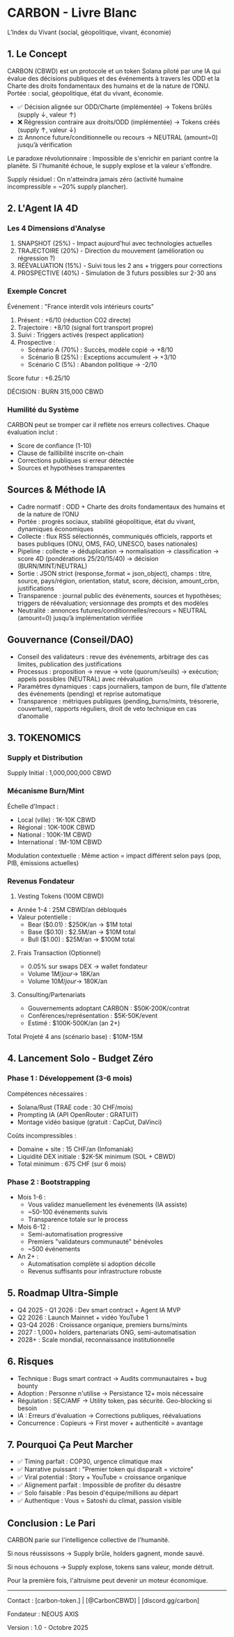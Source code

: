 # CARBON - Livre Blanc

L’Index du Vivant (social, géopolitique, vivant, économie)

## 1. Le Concept
CARBON (CBWD) est un protocole et un token Solana piloté par une IA qui évalue des décisions publiques et des événements à travers les ODD et la Charte des droits fondamentaux des humains et de la nature de l’ONU. Portée : social, géopolitique, état du vivant, économie.
- ✅ Décision alignée sur ODD/Charte (implémentée) → Tokens brûlés (supply ↓, valeur ↑)
- ❌ Régression contraire aux droits/ODD (implémentée) → Tokens créés (supply ↑, valeur ↓)
- ⚖️ Annonce future/conditionnelle ou recours → NEUTRAL (amount=0) jusqu’à vérification

Le paradoxe révolutionnaire : Impossible de s'enrichir en pariant contre la planète. Si l'humanité échoue, le supply explose et la valeur s'effondre.

Supply résiduel : On n'atteindra jamais zéro (activité humaine incompressible = ~20% supply plancher).

## 2. L'Agent IA 4D
### Les 4 Dimensions d'Analyse
1. SNAPSHOT (25%) - Impact aujourd'hui avec technologies actuelles
2. TRAJECTOIRE (20%) - Direction du mouvement (amélioration ou régression ?)
3. RÉÉVALUATION (15%) - Suivi tous les 2 ans + triggers pour corrections
4. PROSPECTIVE (40%) - Simulation de 3 futurs possibles sur 2-30 ans

### Exemple Concret
Événement : "France interdit vols intérieurs courts"

1. Présent : +6/10 (réduction CO2 directe)
2. Trajectoire : +8/10 (signal fort transport propre)
3. Suivi : Triggers activés (respect application)
4. Prospective :
   - Scénario A (70%) : Succès, modèle copié → +8/10
   - Scénario B (25%) : Exceptions accumulent → +3/10
   - Scénario C (5%) : Abandon politique → -2/10

Score futur : +6.25/10

DÉCISION : BURN 315,000 CBWD

### Humilité du Système
CARBON peut se tromper car il reflète nos erreurs collectives. Chaque évaluation inclut :
- Score de confiance (1-10)
- Clause de faillibilité inscrite on-chain
- Corrections publiques si erreur détectée
- Sources et hypothèses transparentes

## Sources & Méthode IA
- Cadre normatif : ODD + Charte des droits fondamentaux des humains et de la nature de l’ONU
- Portée : progrès sociaux, stabilité géopolitique, état du vivant, dynamiques économiques
- Collecte : flux RSS sélectionnés, communiqués officiels, rapports et bases publiques (ONU, OMS, FAO, UNESCO, bases nationales)
- Pipeline : collecte → déduplication → normalisation → classification → score 4D (pondérations 25/20/15/40) → décision (BURN/MINT/NEUTRAL)
- Sortie : JSON strict (response_format = json_object), champs : titre, source, pays/région, orientation, statut, score, décision, amount_crbn, justifications
- Transparence : journal public des événements, sources et hypothèses; triggers de réévaluation; versionnage des prompts et des modèles
- Neutralité : annonces futures/conditionnelles/recours = NEUTRAL (amount=0) jusqu’à implémentation vérifiée

## Gouvernance (Conseil/DAO)
- Conseil des validateurs : revue des événements, arbitrage des cas limites, publication des justifications
- Processus : proposition → revue → vote (quorum/seuils) → exécution; appels possibles (NEUTRAL) avec réévaluation
- Paramètres dynamiques : caps journaliers, tampon de burn, file d’attente des événements (pending) et reprise automatique
- Transparence : métriques publiques (pending_burns/mints, trésorerie, couverture), rapports réguliers, droit de veto technique en cas d’anomalie

## 3. TOKENOMICS
### Supply et Distribution
Supply Initial : 1,000,000,000 CBWD

### Mécanisme Burn/Mint
Échelle d'Impact :
- Local (ville) : 1K-10K CBWD
- Régional : 10K-100K CBWD
- National : 100K-1M CBWD
- International : 1M-10M CBWD

Modulation contextuelle : Même action = impact différent selon pays (pop, PIB, émissions actuelles)

### Revenus Fondateur
1. Vesting Tokens (100M CBWD)
- Année 1-4 : 25M CBWD/an débloqués
- Valeur potentielle :
  - Bear ($0.01) : $250K/an → $1M total
  - Base ($0.10) : $2.5M/an → $10M total
  - Bull ($1.00) : $25M/an → $100M total

2. Frais Transaction (Optionnel)
   - 0.05% sur swaps DEX → wallet fondateur
   - Volume $1M/jour → ~$18K/an
   - Volume $10M/jour → ~$180K/an

3. Consulting/Partenariats
   - Gouvernements adoptant CARBON : $50K-200K/contrat
   - Conférences/représentation : $5K-50K/event
   - Estimé : $100K-500K/an (an 2+)

Total Projeté 4 ans (scénario base) : $10M-15M

## 4. Lancement Solo - Budget Zéro
### Phase 1 : Développement (3-6 mois)
Compétences nécessaires :
- Solana/Rust (TRAE code : 30 CHF/mois)
- Prompting IA (API OpenRouter : GRATUIT)
- Montage vidéo basique (gratuit : CapCut, DaVinci)

Coûts incompressibles :
- Domaine + site : 15 CHF/an (Infomaniak)
- Liquidité DEX initiale : $2K-5K minimum (SOL + CBWD)
- Total minimum : 675 CHF (sur 6 mois)

### Phase 2 : Bootstrapping
- Mois 1-6 :
  - Vous validez manuellement les événements (IA assiste)
  - ~50-100 événements suivis
  - Transparence totale sur le process
- Mois 6-12 :
  - Semi-automatisation progressive
  - Premiers "validateurs communauté" bénévoles
  - ~500 événements
- An 2+ :
  - Automatisation complète si adoption décolle
  - Revenus suffisants pour infrastructure robuste

## 5. Roadmap Ultra-Simple
- Q4 2025 - Q1 2026 : Dev smart contract + Agent IA MVP
- Q2 2026 : Launch Mainnet + vidéo YouTube 1
- Q3-Q4 2026 : Croissance organique, premiers burns/mints
- 2027 : 1,000+ holders, partenariats ONG, semi-automatisation
- 2028+ : Scale mondial, reconnaissance institutionnelle

## 6. Risques
- Technique : Bugs smart contract → Audits communautaires + bug bounty
- Adoption : Personne n'utilise → Persistance 12+ mois nécessaire
- Régulation : SEC/AMF → Utility token, pas sécurité. Geo-blocking si besoin
- IA : Erreurs d'évaluation → Corrections publiques, réévaluations
- Concurrence : Copieurs → First mover + authenticité = avantage

## 7. Pourquoi Ça Peut Marcher
- ✅ Timing parfait : COP30, urgence climatique max
- ✅ Narrative puissant : "Premier token qui disparaît = victoire"
- ✅ Viral potential : Story + YouTube = croissance organique
- ✅ Alignement parfait : Impossible de profiter du désastre
- ✅ Solo faisable : Pas besoin d'équipe/millions au départ
- ✅ Authentique : Vous = Satoshi du climat, passion visible

## Conclusion : Le Pari
CARBON parie sur l'intelligence collective de l'humanité.

Si nous réussissons → Supply brûle, holders gagnent, monde sauvé.

Si nous échouons → Supply explose, tokens sans valeur, monde détruit.

Pour la première fois, l'altruisme peut devenir un moteur économique.

---
Contact : [carbon-token.] | [@CarbonCBWD] | [discord.gg/carbon]

Fondateur : NEOUS AXIS

Version : 1.0 - Octobre 2025